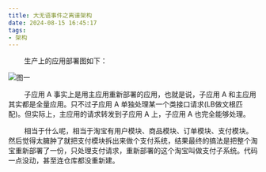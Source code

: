 ```yaml
---
title: 大无语事件之离谱架构
date: 2024-08-15 16:45:17
tags:
- 架构
---
```


&ensp;&ensp;&ensp;&ensp; 生产上的应用部署图如下：

![图一](/pic/工程/大无语事件/大无语事件.png)

&ensp;&ensp;&ensp;&ensp; 子应用 A 事实上是用主应用重新部署的应用，也就是说，子应用 A 和主应用其实都是全量应用。只不过子应用 A 单独处理某一个类接口请求(LB做文根匹配)。但实际上，主应用的请求转发到子应用 A 上，子应用 A 也完全能够处理。

&ensp;&ensp;&ensp;&ensp; 相当于什么呢，相当于淘宝有用户模块、商品模块、订单模块、支付模块。然后觉得太臃肿了就把支付模块拆出来做个支付系统，结果最终的搞法是把整个淘宝重新部署了一份，只处理支付请求，重新部署的这个淘宝叫做支付子系统。代码一点没动，甚至连仓库都没重新建。

